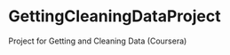 GettingCleaningDataProject
==========================

Project for Getting and Cleaning Data (Coursera)
